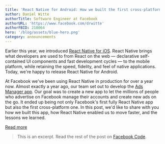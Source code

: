 ```yaml
---
title: 'React Native for Android: How we built the first cross-platform React Native app'
author: Daniel Witte
authorTitle: Software Engineer at Facebook
authorURL: 'https://www.facebook.com/drwitte'
authorFBID: 210064
hero: '/blog/assets/blue-hero.png'
category: announcements
---
```


Earlier this year, we introduced [React Native for iOS](https://code.facebook.com/posts/1014532261909640/react-native-bringing-modern-web-techniques-to-mobile/). React Native brings what developers are used to from React on the web — declarative self-contained UI components and fast development cycles — to the mobile platform, while retaining the speed, fidelity, and feel of native applications. Today, we're happy to release React Native for Android.

At Facebook we've been using React Native in production for over a year now. Almost exactly a year ago, our team set out to develop the [Ads Manager app](https://www.facebook.com/business/news/ads-manager-app). Our goal was to create a new app to let the millions of people who advertise on Facebook manage their accounts and create new ads on the go. It ended up being not only Facebook's first fully React Native app but also the first cross-platform one. In this post, we'd like to share with you how we built this app, how React Native enabled us to move faster, and the lessons we learned.

<footer>
  <a href="https://code.facebook.com/posts/1189117404435352/react-native-for-android-how-we-built-the-first-cross-platform-react-native-app/" class="btn">Read more</a>
</footer>

> This is an excerpt. Read the rest of the post on [Facebook Code](https://code.facebook.com/posts/1189117404435352/react-native-for-android-how-we-built-the-first-cross-platform-react-native-app/).
